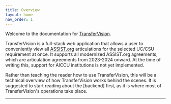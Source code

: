 ```yaml
---
title: Overview
layout: home
nav_order: 1
---
```


Welcome to the documentation for [TransferVision].

TransferVision is a full-stack web application that allows a user to conveniently view all [ASSIST.org] articulations for the selected UC/CSU requirement at once. It supports all modernized ASSIST.org agreements, which are articulation agreements from 2023-2024 onward. At the time of writing this, support for AICCU institutions is not yet implemented.

Rather than teaching the reader how to use TransferVision, this will be a technical overview of how TransferVision works behind the scenes. It is suggested to start reading about the [backend] first, as it is where most of TransferVision's operations take place.

---

[TransferVision]: https://github.com/michaelrgarcia/transfer-vision
[ASSIST.org]: https://assist.org/
